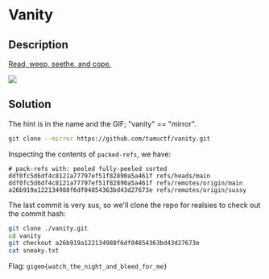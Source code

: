 # Vanity

## Description
[Read, weep, seethe, and cope.](https://github.com/tamuctf/vanity)

![](https://c.tenor.com/3BMRCVepIa8AAAAC/vanity-smurf-youre-so-vain.gif)

## Solution
The hint is in the name and the GIF; "vanity" == "mirror". 
```sh
git clone --mirror https://github.com/tamuctf/vanity.git
```
Inspecting the contents of `packed-refs`, we have:
```
# pack-refs with: peeled fully-peeled sorted 
ddf0fc5d6df4c8121a77797ef51f82890a5a461f refs/heads/main
ddf0fc5d6df4c8121a77797ef51f82890a5a461f refs/remotes/origin/main
a26b919a122134988f6df04854363bd43d27673e refs/remotes/origin/sussy
```
The last commit is very sus, so we'll clone the repo for realsies to check out the commit hash:
```sh
git clone ./vanity.git
cd vanity
git checkout a26b919a122134988f6df04854363bd43d27673e
cat sneaky.txt
```

Flag: `gigem{watch_the_night_and_bleed_for_me}`
